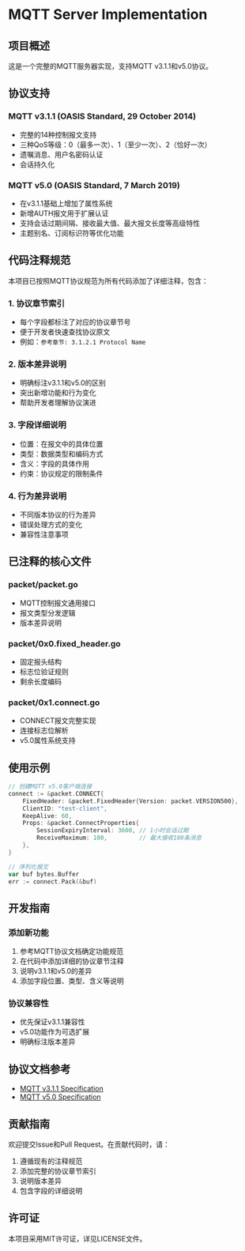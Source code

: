 # MQTT Server Implementation

## 项目概述

这是一个完整的MQTT服务器实现，支持MQTT v3.1.1和v5.0协议。

## 协议支持

### MQTT v3.1.1 (OASIS Standard, 29 October 2014)
- 完整的14种控制报文支持
- 三种QoS等级：0（最多一次）、1（至少一次）、2（恰好一次）
- 遗嘱消息、用户名密码认证
- 会话持久化

### MQTT v5.0 (OASIS Standard, 7 March 2019)
- 在v3.1.1基础上增加了属性系统
- 新增AUTH报文用于扩展认证
- 支持会话过期间隔、接收最大值、最大报文长度等高级特性
- 主题别名、订阅标识符等优化功能

## 代码注释规范

本项目已按照MQTT协议规范为所有代码添加了详细注释，包含：

### 1. 协议章节索引
- 每个字段都标注了对应的协议章节号
- 便于开发者快速查找协议原文
- 例如：`参考章节: 3.1.2.1 Protocol Name`

### 2. 版本差异说明
- 明确标注v3.1.1和v5.0的区别
- 突出新增功能和行为变化
- 帮助开发者理解协议演进

### 3. 字段详细说明
- 位置：在报文中的具体位置
- 类型：数据类型和编码方式
- 含义：字段的具体作用
- 约束：协议规定的限制条件

### 4. 行为差异说明
- 不同版本协议的行为差异
- 错误处理方式的变化
- 兼容性注意事项

## 已注释的核心文件

### packet/packet.go
- MQTT控制报文通用接口
- 报文类型分发逻辑
- 版本差异说明

### packet/0x0.fixed_header.go
- 固定报头结构
- 标志位验证规则
- 剩余长度编码

### packet/0x1.connect.go
- CONNECT报文完整实现
- 连接标志位解析
- v5.0属性系统支持

## 使用示例

```go
// 创建MQTT v5.0客户端连接
connect := &packet.CONNECT{
    FixedHeader: &packet.FixedHeader{Version: packet.VERSION500},
    ClientID: "test-client",
    KeepAlive: 60,
    Props: &packet.ConnectProperties{
        SessionExpiryInterval: 3600, // 1小时会话过期
        ReceiveMaximum: 100,         // 最大接收100条消息
    },
}

// 序列化报文
var buf bytes.Buffer
err := connect.Pack(&buf)
```

## 开发指南

### 添加新功能
1. 参考MQTT协议文档确定功能规范
2. 在代码中添加详细的协议章节注释
3. 说明v3.1.1和v5.0的差异
4. 添加字段位置、类型、含义等说明

### 协议兼容性
- 优先保证v3.1.1兼容性
- v5.0功能作为可选扩展
- 明确标注版本差异

## 协议文档参考

- [MQTT v3.1.1 Specification](docs/MQTT%20Version%203.1.1.html)
- [MQTT v5.0 Specification](docs/MQTT%20Version%205.0.html)

## 贡献指南

欢迎提交Issue和Pull Request。在贡献代码时，请：

1. 遵循现有的注释规范
2. 添加完整的协议章节索引
3. 说明版本差异
4. 包含字段的详细说明

## 许可证

本项目采用MIT许可证，详见LICENSE文件。
